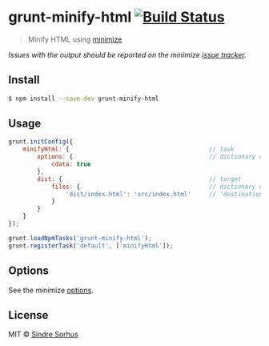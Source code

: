 # grunt-minify-html [![Build Status](https://travis-ci.org/sindresorhus/grunt-minify-html.svg?branch=master)](https://travis-ci.org/sindresorhus/grunt-minify-html)

> Minify HTML using [minimize](https://github.com/Moveo/minimize)

*Issues with the output should be reported on the minimize [issue tracker](https://github.com/Moveo/minimize/issues).*


## Install

```sh
$ npm install --save-dev grunt-minify-html
```


## Usage

```js
grunt.initConfig({
	minifyHtml: {										// task
		options: {										// dictionary of options
			cdata: true
		},
		dist: {											// target
			files: {									// dictionary of files
				'dist/index.html': 'src/index.html'		// 'destination': 'source'
			}
		}
	}
});

grunt.loadNpmTasks('grunt-minify-html');
grunt.registerTask('default', ['minifyHtml']);
```


## Options

See the minimize [options](https://github.com/Moveo/minimize#options).


## License

MIT © [Sindre Sorhus](http://sindresorhus.com)

